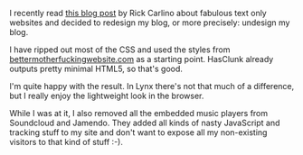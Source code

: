 <!--
title: Undesigned my blog
categories: general
-->
I recently read [this blog
post](http://rickcarlino.com/2018/07/11/fabulous-text-only-websites-2018-edition-html.html)
by Rick Carlino about fabulous text only websites and decided to redesign my
blog, or more precisely: undesign my blog.

I have ripped out most of the CSS and used the styles from
[bettermotherfuckingwebsite.com](http://bettermotherfuckingwebsite.com/) as a
starting point. HasClunk already outputs pretty minimal HTML5, so that's good.

I'm quite happy with the result. In Lynx there's not that much of a difference,
but I really enjoy the lightweight look in the browser.

While I was at it, I also removed all the embedded music players from
Soundcloud and Jamendo. They added all kinds of nasty JavaScript and tracking
stuff to my site and don't want to expose all my non-existing visitors to that
kind of stuff :-).
